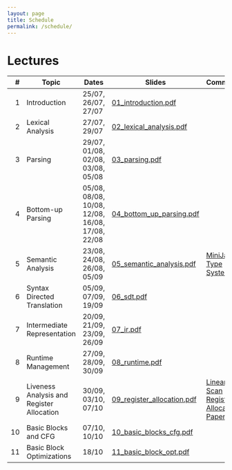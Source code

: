 ```yaml
---
layout: page
title: Schedule
permalink: /schedule/
---
```


# Lectures

| # | Topic | Dates | Slides | Comments | 
|--:|-------|-------|-----------|----------|
| 1 | Introduction | 25/07, 26/07, 27/07 | [01_introduction.pdf](slides/01_introduction.pdf) | |
| 2 | Lexical Analysis | 27/07, 29/07 | [02_lexical_analysis.pdf](slides/02_lexical_analysis.pdf) | |
| 3 | Parsing | 29/07, 01/08, 02/08, 03/08, 05/08 | [03_parsing.pdf](slides/03_parsing.pdf) | |
| 4 | Bottom-up Parsing | 05/08, 08/08, 10/08, 12/08, 16/08, 17/08, 22/08 | [04_bottom_up_parsing.pdf](slides/04_bottom_up_parsing.pdf) | |
| 5 | Semantic Analysis | 23/08, 24/08, 26/08, 05/09 | [05_semantic_analysis.pdf](slides/05_semantic_analysis.pdf) | [MiniJava Type System](/cs3300_m22/assets/miniJava-typesystem.pdf) |
| 6 | Syntax Directed Translation | 05/09, 07/09, 19/09 | [06_sdt.pdf](slides/06_sdt.pdf) | |
| 7 | Intermediate Representation | 20/09, 21/09, 23/09, 26/09 | [07_ir.pdf](slides/07_ir.pdf) | |
| 8 | Runtime Management | 27/09, 28/09, 30/09 | [08_runtime.pdf](slides/08_runtime.pdf) | |
| 9 | Liveness Analysis and Register Allocation | 30/09, 03/10, 07/10 | [09_register_allocation.pdf](slides/09_register_allocation.pdf) | [Linear Scan Register Allocation Paper](http://web.cs.ucla.edu/~palsberg/course/cs132/linearscan.pdf) |
| 10 | Basic Blocks and CFG | 07/10, 10/10 | [10_basic_blocks_cfg.pdf](slides/10_basic_blocks_cfg.pdf) | |
| 11 | Basic Block Optimizations | 18/10 | [11_basic_block_opt.pdf](slides/11_basic_block_opt.pdf) | |

<br/>
